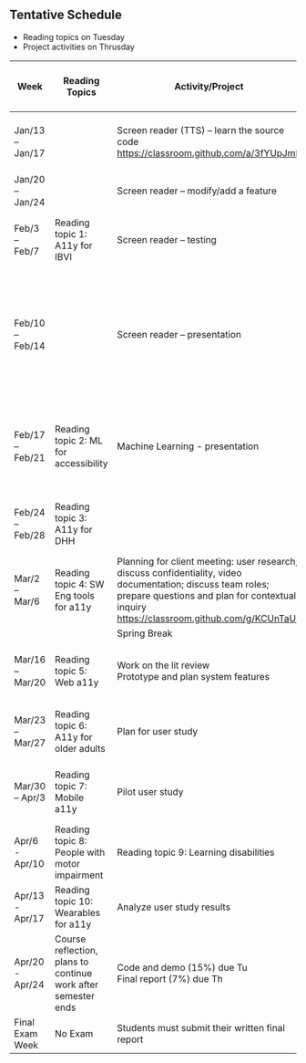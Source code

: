 ## Tentative Schedule

* Reading topics on Tuesday
* Project activities on Thrusday

|Week | Reading Topics | Activity/Project | Due or Released (at class time) | Supported Material|
|---|---|---|---|---|
|Jan/13 – Jan/17||Screen reader (TTS) – learn the source code https://classroom.github.com/a/3fYUpJmh | | Course overview<br><br>AT for visually impaired|
|Jan/20 – Jan/24||Screen reader – modify/add a feature || WCAG 2.0<br>Communication and Etiquette|
|Feb/3 – Feb/7|Reading topic 1: A11y for IBVI|Screen reader – testing |Screen reader code (5%) due Th ||
|Feb/10 – Feb/14||Screen reader – presentation |Screen reader report (5%) due Th<br>Screen reader demo video (5%) due Th |Ethics and Human subject research, IRB|
|Feb/17 – Feb/21|Reading topic 2: ML for accessibility|Machine Learning - presentation|ML code (5%) due Th<br>ML ppt and video (5%) due Th||
|Feb/24 – Feb/28|Reading topic 3: A11y for DHH||ML report (5%) due Th|Data collection tools: Surveys, interview, video, eye tracking|
|Mar/2 – Mar/6|Reading topic 4: SW Eng tools for a11y|Planning for client meeting: user research; discuss confidentiality, video documentation; discuss team roles; prepare questions and plan for contextual inquiry https://classroom.github.com/g/KCUnTaUx |Interview script (5%) and report (5%) due Th|Human-centered design|
|||Spring Break|||
|Mar/16 – Mar/20|Reading topic 5: Web a11y|Work on the lit review<br>Prototype and plan system features |Final project proposal (2%) due Th||
|Mar/23 – Mar/27|Reading topic 6: A11y for older adults|Plan for user study|Lit review (2%), prototype (5%) due Th|Experiment design<br>Usability testing|
|Mar/30 – Apr/3|Reading topic 7: Mobile a11y|Pilot user study|User study plan (4%) due Th||
|Apr/6 - Apr/10|Reading topic 8: People with motor impairment|Reading topic 9: Learning disabilities|||
|Apr/13 - Apr/17|Reading topic 10: Wearables for a11y|Analyze user study results|||
|Apr/20 - Apr/24|Course reflection, plans to continue work after semester ends|Code and demo (15%) due Tu<br>Final report (7%) due Th||
|Final Exam Week|No Exam|Students must submit their written final report|||
